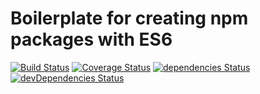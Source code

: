 # Boilerplate for creating npm packages with ES6 
[![Build Status](https://travis-ci.org/eunikitin/csf-convert.svg?branch=master)](https://travis-ci.org/eunikitin/csf-convert)
[![Coverage Status](https://coveralls.io/repos/github/eunikitin/csf-convert/badge.svg?branch=master)](https://coveralls.io/github/eunikitin/csf-convert?branch=master)
[![dependencies Status](https://david-dm.org/eunikitin/csf-convert/status.svg)](https://david-dm.org/eunikitin/csf-convert)
[![devDependencies Status](https://david-dm.org/eunikitin/csf-convert/dev-status.svg)](https://david-dm.org/eunikitin/csf-convert?type=dev)
